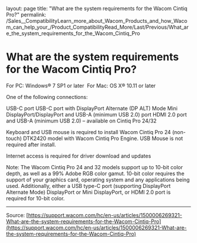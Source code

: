 layout: page
title: "What are the system requirements for the Wacom Cintiq Pro?"
permalink: /Sales__CompatibilityLearn_more_about_Wacom_Products_and_how_Wacom_can_help_your_/Product_CompatibilityRead_More/Last/Previous/What_are_the_system_requirements_for_the_Wacom_Cintiq_Pro

# What are the system requirements for the Wacom Cintiq Pro?

For PC: Windows® 7 SP1 or later 
 For Mac: OS X® 10.11 or later


One of the following connections:

USB-C port USB-C port with DisplayPort Alternate (DP ALT) Mode
Mini DisplayPort/DisplayPort and USB-A (minimum USB 2.0) port
HDMI 2.0 port and USB-A (minimum USB 2.0) – available on Cintiq Pro 24/32



Keyboard and USB mouse is required to install Wacom Cintiq Pro 24 (non-touch) DTK2420 model with Wacom Cintiq Pro Engine. USB Mouse is not required after install.


Internet access is required for driver download and updates


Note: The Wacom Cintiq Pro 24 and 32 models support up to 10-bit color depth, as well as a 99% Adobe RGB color gamut. 10-bit color requires the support of your graphics card, operating system and any applications being used. Additionally, either a USB type-C port (supporting DisplayPort Alternate Mode) DisplayPort or Mini DisplayPort, or HDMI 2.0 port is required for 10-bit color.

---
Source: [https://support.wacom.com/hc/en-us/articles/1500006269321-What-are-the-system-requirements-for-the-Wacom-Cintiq-Pro](https://support.wacom.com/hc/en-us/articles/1500006269321-What-are-the-system-requirements-for-the-Wacom-Cintiq-Pro)
